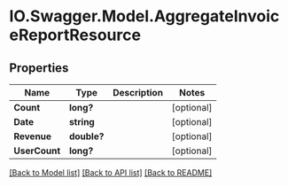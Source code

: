 # IO.Swagger.Model.AggregateInvoiceReportResource
## Properties

Name | Type | Description | Notes
------------ | ------------- | ------------- | -------------
**Count** | **long?** |  | [optional] 
**Date** | **string** |  | [optional] 
**Revenue** | **double?** |  | [optional] 
**UserCount** | **long?** |  | [optional] 

[[Back to Model list]](../README.md#documentation-for-models) [[Back to API list]](../README.md#documentation-for-api-endpoints) [[Back to README]](../README.md)


